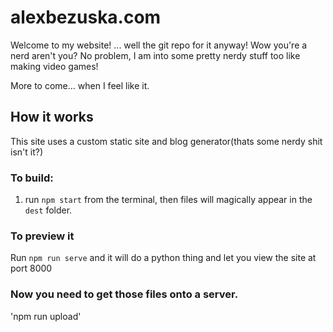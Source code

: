 # alexbezuska.com

Welcome to my website! ... well the git repo for it anyway! Wow you're a nerd aren't you? No problem, I am into some pretty nerdy stuff too like making video games!

More to come... when I feel like it.


## How it works

This site uses a custom static site and blog generator(thats some nerdy shit isn't it?)

### To build:

1. run `npm start` from the terminal, then files will magically appear in the `dest` folder.


### To preview it

Run `npm run serve` and it will do a python thing and let you view the site at port 8000


### Now you need to get those files onto a server.

'npm run upload'
